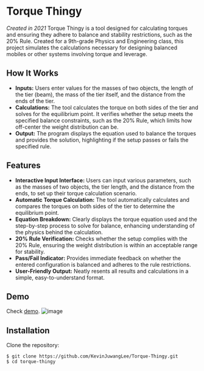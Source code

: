 # Torque Thingy
_Created in 2021_
Torque Thingy is a tool designed for calculating torques and ensuring they adhere to balance and stability restrictions, such as the 20% Rule. Created for a 9th-grade Physics and Engineering class, this project simulates the calculations necessary for designing balanced mobiles or other systems involving torque and leverage.

## How It Works
- **Inputs:** Users enter values for the masses of two objects, the length of the tier (beam), the mass of the tier itself, and the distance from the ends of the tier.
- **Calculations:** The tool calculates the torque on both sides of the tier and solves for the equilibrium point. It verifies whether the setup meets the specified balance constraints, such as the 20% Rule, which limits how off-center the weight distribution can be.
- **Output:** The program displays the equation used to balance the torques and provides the solution, highlighting if the setup passes or fails the specified rule.

## Features
- **Interactive Input Interface:** Users can input various parameters, such as the masses of two objects, the tier length, and the distance from the ends, to set up their torque calculation scenario.
- **Automatic Torque Calculation:** The tool automatically calculates and compares the torques on both sides of the tier to determine the equilibrium point.
- **Equation Breakdown:** Clearly displays the torque equation used and the step-by-step process to solve for balance, enhancing understanding of the physics behind the calculation.
- **20% Rule Verification:** Checks whether the setup complies with the 20% Rule, ensuring the weight distribution is within an acceptable range for stability.
- **Pass/Fail Indicator:** Provides immediate feedback on whether the entered configuration is balanced and adheres to the rule restrictions.
- **User-Friendly Output:** Neatly resents all results and calculations in a simple, easy-to-understand format.

## Demo
Check [demo](https://torque.glitch.me/).
![image](https://github.com/user-attachments/assets/7c08fc33-de05-4c7e-8bc0-74e3ac9d99ca)

## Installation
Clone the repository:
```
$ git clone https://github.com/KevinJuwangLee/Torque-Thingy.git
$ cd torque-thingy
```
